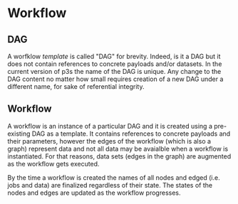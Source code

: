 # Workflow
## DAG
A worfklow _template_ is called "DAG" for brevity. Indeed,
is it a DAG but it does not contain references to concrete
payloads and/or datasets. In the current version of p3s the name
of the DAG is unique. Any change to the DAG content no matter how small
requires creation of a new DAG under a different name, for sake of
referential integrity.

## Workflow
A workflow is an instance of a particular DAG and
it is created using a pre-existing DAG as a template. It contains
references to concrete payloads and their parameters, however
the edges of the workflow (which is also a graph) represent data and
not all data may be avaialble when a workflow is instantiated.
For that reasons, data sets (edges in the graph) are augmented
as the workflow gets executed.

By the time a workflow is created the names of all nodes and
edged (i.e. jobs and data) are finalized regardless of their
state. The states of the nodes and edges are updated as
the workflow progresses.


